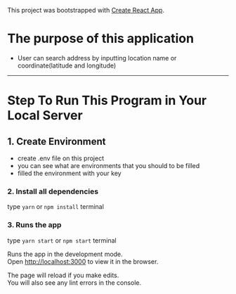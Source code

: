 This project was bootstrapped with [Create React App](https://github.com/facebook/create-react-app).

# The purpose of this application
- User can search address by inputting location name or coordinate(latitude and longitude)

---------

# Step To Run This Program in Your Local Server
## 1. Create Environment
- create .env file on this project
- you can see what are environments that you should to be filled
- filled the environment with your key

### 2. Install all dependencies
type `yarn` or `npm install` terminal

### 3. Runs the app
type `yarn start` or `npm start` terminal

Runs the app in the development mode.<br />
Open [http://localhost:3000](http://localhost:3000) to view it in the browser.

The page will reload if you make edits.<br />
You will also see any lint errors in the console.
